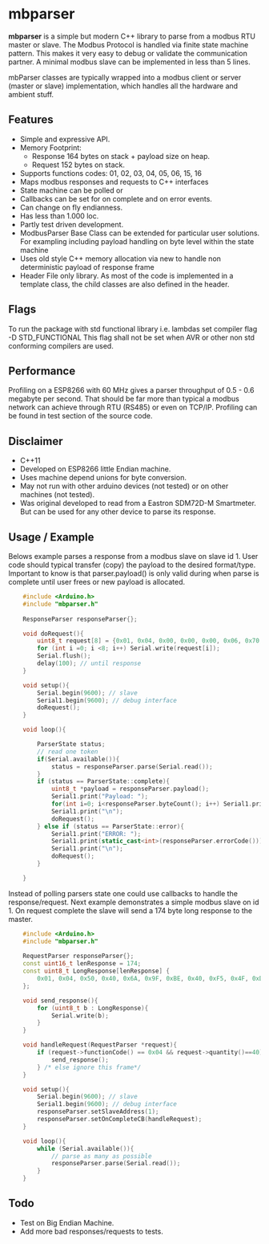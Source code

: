 # mbparser
**mbparser** is a simple but modern C++ library to parse from a modbus RTU master or slave.
The Modbus Protocol is handled via finite state machine pattern. This makes it very easy to debug or validate the communication partner. 
A minimal modbus slave can be implemented in less than 5 lines. 

mbParser classes are typically wrapped into a modbus client or server (master or slave) implementation, which handles all the hardware and ambient stuff. 

## Features
* Simple and expressive API.
* Memory Footprint:
  * Response 164 bytes on stack + payload size on heap.
  * Request 152 bytes on stack.
* Supports functions codes: 01, 02, 03, 04, 05, 06, 15, 16
* Maps modbus responses and requests to C++ interfaces
* State machine can be polled or
* Callbacks can be set for on complete and on error events.
* Can change on fly endianness.
* Has less than 1.000 loc.
* Partly test driven development.
* ModbusParser Base Class can be extended for particular user solutions. For exampling including payload handling on byte level within the state machine
* Uses old style C++ memory allocation via new to handle non deterministic payload of response frame
* Header File only library. As most of the code is implemented in a template class, the child classes are also defined in the header. 

## Flags
To run the package with std functional library i.e. lambdas set compiler flag -D STD_FUNCTIONAL
This flag shall not be set when AVR or other non std conforming compilers are used.

## Performance
Profiling on a ESP8266 with 60 MHz gives a parser throughput of 0.5 - 0.6 megabyte per second. That should be far more than typical a modbus network can achieve through RTU (RS485) or even on TCP/IP.
Profiling can be found in test section of the source code. 

## Disclaimer
* C++11 
* Developed on ESP8266 little Endian machine. 
* Uses machine depend unions for byte conversion. 
* May not run with other arduino devices (not tested) or on other machines (not tested).
* Was original developed to read from a Eastron SDM72D-M Smartmeter. But can be used for any other device to parse its response.

## Usage / Example
Belows example parses a response from a modbus slave on slave id 1.
User code should typical transfer (copy) the payload to the desired format/type.
Important to know is that parser.payload() is only valid during when parse is complete until user frees 
or new payload is allocated. 
```C++
    #include <Arduino.h>
    #include "mbparser.h"
    
    ResponseParser responseParser{};

    void doRequest(){
        uint8_t request[8] = {0x01, 0x04, 0x00, 0x00, 0x00, 0x06, 0x70, 0x08};
        for (int i =0; i <8; i++) Serial.write(request[i]);
        Serial.flush();
        delay(100); // until response
    }

    void setup(){
        Serial.begin(9600); // slave
        Serial1.begin(9600); // debug interface
        doRequest();
    }

    void loop(){

        ParserState status;
        // read one token
        if(Serial.available()){
            status = responseParser.parse(Serial.read());
        }
        if (status == ParserState::complete){
            uint8_t *payload = responseParser.payload();
            Serial1.print("Payload: ");
            for(int i=0; i<responseParser.byteCount(); i++) Serial1.print(payload[i], HEX);
            Serial1.print("\n");
            doRequest();
        } else if (status == ParserState::error){
            Serial1.print("ERROR: ");
            Serial1.print(static_cast<int>(responseParser.errorCode()));
            Serial1.print("\n");
            doRequest();
        }

    }

```

Instead of polling parsers state one could use callbacks to handle the response/request.
Next example demonstrates a simple modbus slave on id 1. On request complete the slave will send a 174 byte long response to the master. 

```C++
    #include <Arduino.h>
    #include "mbparser.h"
    
    RequestParser responseParser{};
    const uint16_t lenResponse = 174;
    const uint8_t LongResponse[lenResponse] {
        0x01, 0x04, 0x50, 0x40, 0x6A, 0x9F, 0xBE, 0x40, 0xF5, 0x4F, 0xDF, 0x41, 0x3A, 0xA7, 0xF0, 0x41, 0x7A, 0xA7, 0xF0, 0x41, 0x9D, 0x53, 0xF8, 0x41, 0xBD, 0x53, 0xF8, 0x41, 0xDD, 0x53, 0xF8, 0x41, 0xFD, 0x53, 0xF8, 0x42, 0x0E, 0xA9, 0xFC, 0x42, 0x1E, 0xA9, 0xFC, 0x42, 0x2E, 0xA9, 0xFC, 0x42, 0x3E, 0xA9, 0xFC, 0x42, 0x4E, 0xA9, 0xFC, 0x42, 0x5E, 0xA9, 0xFC, 0x42, 0x6E, 0xA9, 0xFC, 0x42, 0x7E, 0xA9, 0xFC, 0x42, 0x87, 0x54, 0xFE, 0x42, 0x8F, 0x54, 0xFE, 0x42, 0x97, 0x54, 0xFE, 0x42, 0x9F, 0x54, 0xFE, 0x11, 0x94, 0x01, 0x04, 0x54, 0x40, 0x6A, 0x9F, 0xBE, 0x40, 0xF5, 0x4F, 0xDF, 0x41, 0x3A, 0xA7, 0xF0, 0x41, 0x7A, 0xA7, 0xF0, 0x41, 0x9D, 0x53, 0xF8, 0x41, 0xBD, 0x53, 0xF8, 0x41, 0xDD, 0x53, 0xF8, 0x41, 0xFD, 0x53, 0xF8, 0x42, 0x0E, 0xA9, 0xFC, 0x42, 0x1E, 0xA9, 0xFC, 0x42, 0x2E, 0xA9, 0xFC, 0x42, 0x3E, 0xA9, 0xFC, 0x42, 0x4E, 0xA9, 0xFC, 0x42, 0x5E, 0xA9, 0xFC, 0x42, 0x6E, 0xA9, 0xFC, 0x42, 0x7E, 0xA9, 0xFC, 0x42, 0x87, 0x54, 0xFE, 0x42, 0x8F, 0x54, 0xFE, 0x42, 0x97, 0x54, 0xFE, 0x42, 0x9F, 0x54, 0xFE, 0x42, 0xA7, 0x54, 0xFE, 0x0A, 0xE9
    };

    void send_response(){
        for (uint8_t b : LongResponse){
            Serial.write(b);
        }
    }

    void handleRequest(RequestParser *request){
        if (request->functionCode() == 0x04 && request->quantity()==40){
            send_response();
        } /* else ignore this frame*/
    }

    void setup(){
        Serial.begin(9600); // slave
        Serial1.begin(9600); // debug interface
        responseParser.setSlaveAddress(1);
        responseParser.setOnCompleteCB(handleRequest);
    }

    void loop(){
        while (Serial.available()){
            // parse as many as possible
            responseParser.parse(Serial.read());
        }
    }
```

## Todo
* Test on Big Endian Machine.
* Add more bad responses/requests to tests. 